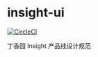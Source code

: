 # insight-ui
[![CircleCI](https://circleci.com/gh/insight-ui/insight-ui/tree/master.svg?style=svg)](https://circleci.com/gh/insight-ui/insight-ui/tree/master)

丁香园 Insight 产品线设计规范

